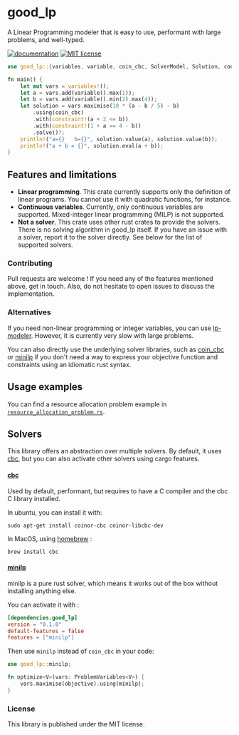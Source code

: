 # good_lp

A Linear Programming modeler that is easy to use, performant with large problems, and well-typed.

[![documentation](https://docs.rs/good_lp/badge.svg)](https://docs.rs/good_lp)
[![MIT license](http://img.shields.io/badge/license-MIT-brightgreen.svg)](http://opensource.org/licenses/MIT)

```rust
use good_lp::{variables, variable, coin_cbc, SolverModel, Solution, contraint};

fn main() {
    let mut vars = variables!();
    let a = vars.add(variable().max(1));
    let b = vars.add(variable().min(2).max(4));
    let solution = vars.maximise(10 * (a - b / 5) - b)
        .using(coin_cbc)
        .with(constraint!(a + 2 <= b))
        .with(constraint!(1 + a >= 4 - b))
        .solve()?;
    println!("a={}   b={}", solution.value(a), solution.value(b));
    println!("a + b = {}", solution.eval(a + b));
}
```

## Features and limitations

 - **Linear programming**. This crate currently supports only the definition
   of linear programs. You cannot use it with quadratic functions, for instance.
 - **Continuous variables**. Currently, only continuous variables are supported.
   Mixed-integer linear programming (MILP) is not supported.
 - **Not a solver**. This crate uses other rust crates to provide the solvers.
   There is no solving algorithm in good_lp itself. If you have an issue with a solver,
   report it to the solver directly. See below for the list of supported solvers.

### Contributing

Pull requests are welcome !
If you need any of the features mentioned above, get in touch.
Also, do not hesitate to open issues to discuss the implementation.

### Alternatives

If you need non-linear programming or integer variables, you can use 
[lp-modeler](https://crates.io/crates/lp-modeler).
However, it is currently very slow with large problems.

You can also directly use the underlying solver libraries, such as
[coin_cbc](https://docs.rs/coin_cbc/) or
[minilp](https://crates.io/crates/minilp)
if you don't need a way to express your objective function and
constraints using an idiomatic rust syntax.

## Usage examples

You can find a resource allocation problem example in
[`resource_allocation_problem.rs`](https://github.com/lovasoa/good_lp/blob/main/tests/resource_allocation_problem.rs).

## Solvers

This library offers an abstraction over multiple solvers. By default, it uses [cbc](https://www.coin-or.org/Cbc/), but
you can also activate other solvers using cargo features.

#### [cbc](https://www.coin-or.org/Cbc/)

Used by default, performant, but requires to have a C compiler and the cbc C library installed.

In ubuntu, you can install it with:

```
sudo apt-get install coinor-cbc coinor-libcbc-dev
```

In MacOS, using [homebrew](https://brew.sh/) :

```
brew install cbc
```

#### [minilp](https://docs.rs/minilp)

minilp is a pure rust solver, which means it works out of the box without installing anything else.

You can activate it with :

```toml
[dependencies.good_lp]
version = "0.1.0"
default-features = false
features = ["minilp"]
```

Then use `minilp` instead of `coin_cbc` in your code:
```rust
use good_lp::minilp;

fn optimize<V>(vars: ProblemVariables<V>) {
    vars.maximise(objective).using(minilp);
}
```

### License

This library is published under the MIT license.